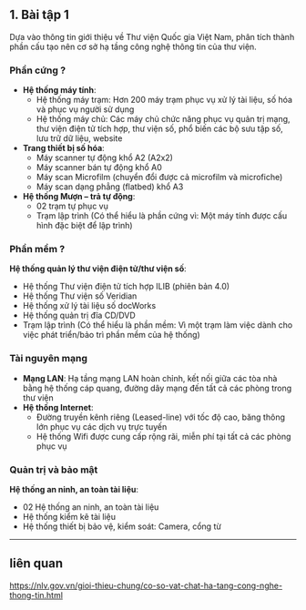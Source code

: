 

## 1. Bài tập 1

Dựa vào thông tin giới thiệu về Thư viện Quốc gia Việt Nam, phân tích thành
phần cấu tạo nên cơ sở hạ tầng công nghệ thông tin của thư viện.
### Phần cứng ?
- **Hệ thống máy tính**:
    - Hệ thống máy trạm: Hơn 200 máy trạm phục vụ xử lý tài liệu, số hóa và phục vụ người sử dụng
    - Hệ thống máy chủ: Các máy chủ chức năng phục vụ quản trị mạng, thư viện điện tử tích hợp, thư viện số, phổ biến các bộ sưu tập số, lưu trữ dữ liệu, website
- **Trang thiết bị số hóa**:
    - Máy scanner tự động khổ A2 (A2x2)
    - Máy scanner bán tự động khổ A0
    - Máy scan Microfilm (chuyển đổi được cả microfilm và microfiche)
    - Máy scan dạng phẳng (flatbed) khổ A3
- **Hệ thống Mượn – trả tự động**:
    - 02 trạm tự phục vụ
    - Trạm lập trình (Có thể hiểu là phần cứng vì: Một máy tính được cấu hình đặc biệt để lập trình)
### Phần mềm ?

**Hệ thống quản lý thư viện điện tử/thư viện số**:

- Hệ thống Thư viện điện tử tích hợp ILIB (phiên bản 4.0)
- Hệ thống Thư viện số Veridian
- Hệ thống xử lý tài liệu số docWorks
- Hệ thống quản trị đĩa CD/DVD
- Trạm lập trình (Có thể hiểu là phần mềm: Vì một trạm làm việc dành cho việc phát triển/bảo trì phần mềm của hệ thống)

### Tài nguyên mạng

- **Mạng LAN**: Hạ tầng mạng LAN hoàn chỉnh, kết nối giữa các tòa nhà bằng hệ thống cáp quang, đường dây mạng đến tất cả các phòng trong thư viện
- **Hệ thống Internet**:
    - Đường truyền kênh riêng (Leased-line) với tốc độ cao, băng thông lớn phục vụ các dịch vụ trực tuyến
    - Hệ thống Wifi được cung cấp rộng rãi, miễn phí tại tất cả các phòng phục vụ

### Quản trị và bảo mật

**Hệ thống an ninh, an toàn tài liệu**:

- 02 Hệ thống an ninh, an toàn tài liệu
- Hệ thống kiểm kê tài liệu
- Hệ thống thiết bị bảo vệ, kiểm soát: Camera, cổng từ

---
## liên quan

https://nlv.gov.vn/gioi-thieu-chung/co-so-vat-chat-ha-tang-cong-nghe-thong-tin.html